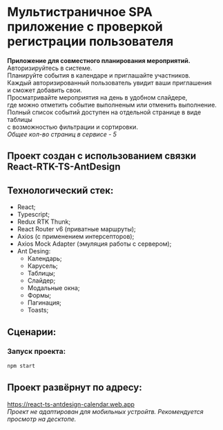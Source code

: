 # Мультистраничное SPA приложение с проверкой регистрации пользователя

**Приложение для совместного планирования мероприятий.**  
Авторизируйтесь в системе.  
Планируйте события в календаре и приглашайте участников.  
Каждый авторизированный пользователь увидит ваши приглашения  
и сможет добавить свои.  
Просматривайте мероприятия на день в удобном слайдере,  
где можно отметить событие выполненым или отменить выполнение.  
Полный список событий доступен на отдельной странице в виде таблицы  
с возможностью фильтрации и сортировки.  
_Общее кол-во страниц в сервисе - 5_

## Проект создан с использованием связки React-RTK-TS-AntDesign  

## Технологический стек:
- React;
- Typescript;
- Redux RTK Thunk;
- React Router v6 (приватные маршруты);
- Axios (с применением интерсепторов);
- Axios Mock Adapter (эмуляция работы с сервером);
- Ant Desing:
  - Календарь;
  - Карусель;
  - Таблицы;
  - Слайдер;
  - Модальные окна;
  - Формы;
  - Пагинация;
  - Toasts;

## Сценарии:

### Запуск проекта:

```bash
npm start
```

## Проект развёрнут по адресу:
https://react-ts-antdesign-calendar.web.app  
_Проект не адаптирован для мобильных устройтв._
_Рекомендуется просмотр на десктопе._